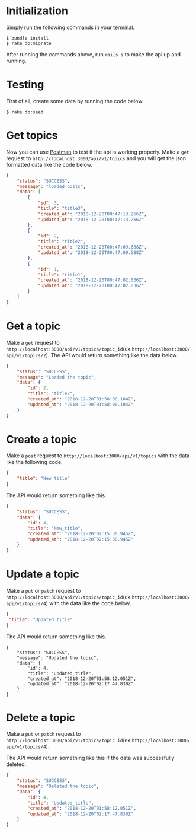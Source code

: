 # Initialization
Simply run the following commands in your terminal.

```
$ bundle install
$ rake db:migrate
```

After running the commands above, run `rails s` to make the api up and running.

# Testing
First of all, create some data by running the code below.

```console
$ rake db:seed
```

# Get topics
Now you can use [Postman](https://www.getpostman.com/) to test if the api is working properly.
Make a `get` request to `http://localhost:3000/api/v1/topics` and you will get the json formatted data like the code below.

```json
{
    "status": "SUCCESS",
    "message": "loaded posts",
    "data": [
        {
            "id": 3,
            "title": "title3",
            "created_at": "2018-12-20T00:47:13.266Z",
            "updated_at": "2018-12-20T00:47:13.266Z"
        },
        {
            "id": 2,
            "title": "title2",
            "created_at": "2018-12-20T00:47:09.688Z",
            "updated_at": "2018-12-20T00:47:09.688Z"
        },
        {
            "id": 1,
            "title": "title1",
            "created_at": "2018-12-20T00:47:02.036Z",
            "updated_at": "2018-12-20T00:47:02.036Z"
        }
    ]
}
```

# Get a topic
Make a `get` request to `http://localhost:3000/api/v1/topics/topic_id`(ex:`http://localhost:3000/api/v1/topics/2`).
The API would return something like the data below.

```json
{
    "status": "SUCCESS",
    "message": "Loaded the topic",
    "data": {
        "id": 2,
        "title": "title2",
        "created_at": "2018-12-20T01:58:00.104Z",
        "updated_at": "2018-12-20T01:58:00.104Z"
    }
}
```

# Create a topic
Make a `post` request to `http://localhost:3000/api/v1/topics` with the data like the following code.

```json
{
    "title": "New_title"
}
```
The API would return something like this.

```json
{
    "status": "SUCCESS",
    "data": {
        "id": 4,
        "title": "New_title",
        "created_at": "2018-12-20T02:15:30.945Z",
        "updated_at": "2018-12-20T02:15:30.945Z"
    }
}
```

# Update a topic
Make a `put` or `patch` request to `http://localhost:3000/api/v1/topics/topic_id`(ex:`http://localhost:3000/api/v1/topics/4`) with the data like the code below.

```json
{
 "title": "Updated_title"
}
```

The API would return something like this.

```
{
    "status": "SUCCESS",
    "message": "Updated the topic",
    "data": {
        "id": 4,
        "title": "Updated_title",
        "created_at": "2018-12-20T01:58:12.051Z",
        "updated_at": "2018-12-20T02:17:47.830Z"
    }
}
```

# Delete a topic
Make a `put` or `patch` request to `http://localhost:3000/api/v1/topics/topic_id`(ex:`http://localhost:3000/api/v1/topics/4`).

The API would return something like this if the data was successfully deleted.

```json
{
    "status": "SUCCESS",
    "message": "Deleted the topic",
    "data": {
        "id": 4,
        "title": "Updated_title",
        "created_at": "2018-12-20T01:58:12.051Z",
        "updated_at": "2018-12-20T02:17:47.830Z"
    }
}
```
